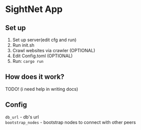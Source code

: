 # SightNet App

## Set up

1. Set up server(edit cfg and run)
2. Run init.sh
3. Crawl websites via crawler (OPTIONAL)
4. Edit Config.toml (OPTIONAL)
5. Run: `cargo run`

## How does it work?

TODO! (i need help in writing docs)

## Config

`db_url` - db's url<br>
`bootstrap_nodes` - bootstrap nodes to connect with other peers
